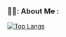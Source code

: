 ### 👨‍💻: About Me :

[![Top Langs](https://github-readme-stats.vercel.app/api/top-langs/?username=internAW&layout=compact&theme=vision-friendly-dark)](https://github.com/anuraghazra/github-readme-stats)
